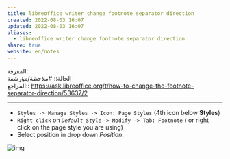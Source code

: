 ```yaml
---  
title: libreoffice writer change footnote separator direction  
created: 2022-08-03 16:07  
updated: 2022-08-03 16:07  
aliases:  
  - libreoffice writer change footnote separator direction  
share: true  
website: en/notes  
---  
```

  
المعرفة::   
الحالة:: #ملاحظة/مؤرشفة  
المراجع:: https://ask.libreoffice.org/t/how-to-change-the-footnote-separator-direction/53637/2  
  
---  
  
  
-   `Styles -> Manage Styles -> Icon: Page Styles` (4th icon below **Styles**)  
-   `Right click` on _`Default Style`_ `-> Modify -> Tab: Footnote` ( or right click on the page style you are using)  
-   Select position in drop down _Position_.  
  
![img](https://ask.libreoffice.org/uploads/asklibo/optimized/3X/5/1/51da1b9cb7aef431f9bf1ac779e556bf8eb9d9a4_2_690x750.png)